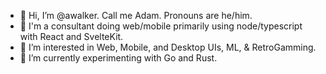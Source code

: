 - 👋 Hi, I’m @awalker. Call me Adam. Pronouns are he/him.
- 🏢 I'm a consultant doing web/mobile primarily using node/typescript with React and SvelteKit.
- 👀 I’m interested in Web, Mobile, and Desktop UIs, ML, & RetroGamming.
- 🌱 I’m currently experimenting with Go and Rust.

<!---
awalker/awalker is a ✨ special ✨ repository because its `README.md` (this file) appears on your GitHub profile.
You can click the Preview link to take a look at your changes.
--->
